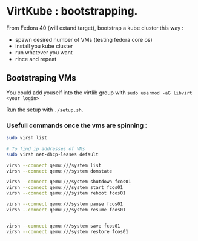 # VirtKube : bootstrapping.

From Fedora 40 (will extand target), bootstrap a kube cluster this way :

 - spawn desired number of VMs (testing fedora core os)
 - install you kube cluster
 - run whatever you want
 - rince and repeat


## Bootstraping VMs

You could add youself into the virtlib group with `sudo usermod -aG libvirt <your login>`

Run the setup with `./setup.sh`.

### Usefull commands once the vms are spinning :

```bash
sudo virsh list

# To find ip addresses of VMs
sudo virsh net-dhcp-leases default

virsh --connect qemu:///system list
virsh --connect qemu:///system domstate

virsh --connect qemu:///system shutdown fcos01
virsh --connect qemu:///system start fcos01
virsh --connect qemu:///system reboot fcos01

virsh --connect qemu:///system pause fcos01
virsh --connect qemu:///system resume fcos01


virsh --connect qemu:///system save fcos01
virsh --connect qemu:///system restore fcos01

```
